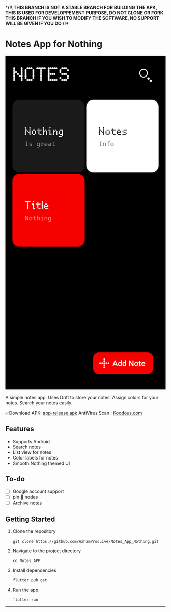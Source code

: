 ***/!\ THIS BRANCH IS NOT A STABLE BRANCH FOR BUILDING THE APK, THIS IS USED FOR DEVELOPPEMENT PURPOSE, DO NOT CLONE OR FORK THIS BRANCH IF YOU WISH TO MODIFY THE SOFTWARE, NO SUPPORT WILL BE GIVEN IF YOU DO /!\*** 
# Notes App for Nothing 

<img width="1248" src="https://github.com/AzhamProdLive/Notes_App_Nothing/blob/eb2661b93ffb33ace5028d3d24e64728997e4b7e/cover.png">

A simple notes app. Uses Drift to store your notes. Assign colors for your notes. Search your notes easily.

✅Download APK: [app-release.apk](https://github.com/AzhamProdLive/Notes_App_Nothing/releases/download/publish/app-release.apk)
AntiVirus Scan : [Koodous.com](https://developer.koodous.com/apks/0a56a8ee25a2113b0336f14d9a31cbe85518c4f70d47943dcdc1a3316f4a014c/)

## Features
 - Supports Android
 - Search notes
 - List view for notes
 - Color labels for notes
 - Smooth Nothing themed UI 

## To-do
 - [ ] Google account support
 - [ ] pin 📍 nodes
 - [ ] Archive notes

## Getting Started
1. Clone the repository
   
   ```
   git clone https://github.com/AzhamProdLive/Notes_App_Nothing.git
   ```
   
2. Navigate to the project directory

   ```
   cd Notes_APP
   ```
   
3. Install dependencies

   ```
   flutter pub get
   ```

4. Run the app
   ```
   flutter run
   ```
---
 
